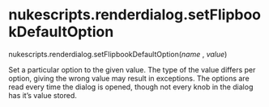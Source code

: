 # nukescripts.renderdialog.setFlipbookDefaultOption
nukescripts.renderdialog.setFlipbookDefaultOption(_name_ , _value_)

Set a particular option to the given value. The type of the value differs per option, giving the wrong value may result in exceptions. The options are read every time the dialog is opened, though not every knob in the dialog has it’s value stored.